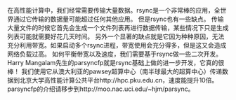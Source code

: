 在高性能计算中，我们经常需要传输大量数据。rsync是一个非常棒的应用，全世界通过它传输的数据量可能超过任何其他应用。
但是rsync也有一些缺点。
传输大量文件的时候它首先会生成一个文件列表再进行数据传输，某些情况下只是生成列表可能就需要好花几天时间。
另外一个显著的缺点就是它因为种种原因，无法充分利用带宽。如果启动多个rsync进程，带宽使用会充分得多，但是这又会造成网络负载过高。
如何平衡带宽以及速度，我们需要基于rsync做一些二次开发。
Harry Mangalam先生的parsyncfp就是rsync基础上做的进一步开发，它真的很棒！
我们使用它从澳大利亚的pawsey超算中心（南半球最大的超算中心）传递数据到北京大学高性能计算公共平台http://hpc.pku.edu.cn，速度能提升10倍。
parsyncfp的介绍请移步到http://moo.nac.uci.edu/~hjm/parsync。
